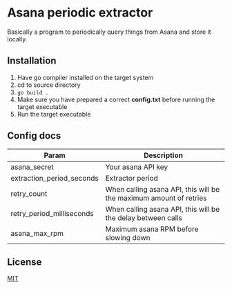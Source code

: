 # Asana periodic extractor

Basically a program to periodically query things from Asana and store it locally.

## Installation

1. Have go compiler installed on the target system
2. cd to source directory
3. ```go build .```
4. Make sure you have prepared a correct **config.txt** before running the target executable
4. Run the target executable

## Config docs
| Param   | Description                                                        |
|---------|--------------------------------------------------------------------|
| asana_secret | Your asana API key                                                 |
| extraction_period_seconds | Extractor period                                                   |
| retry_count   | When calling asana API, this will be the maximum amount of retries |
| retry_period_milliseconds   | When calling asana API, this will be the delay between calls       |
| asana_max_rpm   | Maximum asana RPM before slowing down                              |

## License

[MIT](https://choosealicense.com/licenses/mit/)